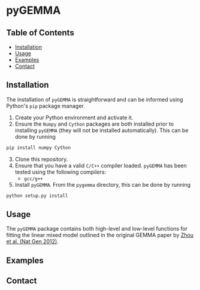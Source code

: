 # pyGEMMA

## Table of Contents

- [Installation](#installation)
- [Usage](#usage)
- [Examples](#examples)
- [Contact](#contact)

## Installation
The installation of `pyGEMMA` is straightforward and can be informed using Python's `pip` package manager.
1. Create your Python environment and activate it.
2. Ensure the `Numpy` and `Cython` packages are both installed prior to installing `pyGEMMA` (they will not be installed automatically). This can be done by running 
```bash
pip install numpy Cython
```
3. Clone this repository.
4. Ensure that you have a valid `C/C++` compiler loaded. `pyGEMMA` has been tested using the following compilers:
    - `gcc/g++`
5. Install `pyGEMMA`. From the `pygemma` directory, this can be done by running 
```bash
python setup.py install
```

## Usage
The `pyGEMMA` package contains both high-level and low-level functions for fitting the linear mixed model outlined in the original GEMMA paper by [Zhou et al. (Nat Gen 2012)](https://www.nature.com/articles/ng.2310).



## Examples

## Contact